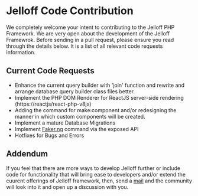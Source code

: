 # Jelloff Code Contribution

We completely welcome your intent to contributing to the Jelloff PHP Framework. We are very open about the development of the Jelloff Framewrok. Before sending in a pull request, please ensure you read through the details below. It is a list of all relevant code requests information.

## Current Code Requests 

- Enhance the current query builder with 'join' function and rewrite and arrange database query builder class files better.
- Implement the PHP DOM Renderer for ReactJS server-side rendering (https://reactjs/react-php-v8js)
- Adding the command for make:component and/or redesigning the manner in which custom components will be created.
- Implement a mature Database Migrations
- Implement [Faker.ng](https://faker.abujadevmeetup.com/) command via the exposed API
- Hotfixes for Bugs and Errors

## Addendum

If you feel that there are more ways to develop Jelloff further or include code for functionality that will bring ease to developers and/or extend the cuurent offerings of Jelloff framework, then, send a [mail](mailto:isocroft@gmail.com) and the community will look into it and open up a discussion with you.